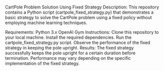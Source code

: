 CartPole Problem Solution Using Fixed Strategy
Description:
This repository contains a Python script (cartpole_fixed_strategy.py) that demonstrates a basic strategy to solve the CartPole problem using a fixed policy without employing machine learning techniques.

Requirements:
Python 3.x
OpenAI Gym
Instructions:
Clone this repository to your local machine.
Install the required dependencies.
Run the cartpole_fixed_strategy.py script.
Observe the performance of the fixed strategy in keeping the pole upright.
Results:
The fixed strategy successfully keeps the pole upright for a certain duration before termination.
Performance may vary depending on the specific implementation of the fixed strategy.